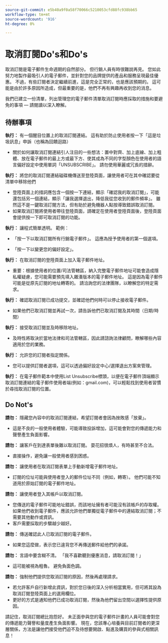 ```yaml
---
source-git-commit: e5b40a9f0a58f70066c5210053cfd88fc938bb65
workflow-type: tm+mt
source-wordcount: '916'
ht-degree: 0%

---
```

# 取消訂閱Do&#39;s和Do&#39;s

取消訂閱是電子郵件生命週期的自然部分。 但行銷人員有時很難說再見。 您如此努力地製作最吸引人的電子郵件，並針對您的品牌提供的產品和服務呈現最佳優惠。 不過，有些訂閱者決定繼續前進，這是完全正常的，也是應該預期的。 這可能是由於許多原因所造成，但最重要的是，他們不再有興趣再收到您的消息。

我們已建立一份清單，列出管理您的電子郵件清單取消訂閱時應採取的措施和要避免的事項 — 請閱讀以深入瞭解。

## 待辦事項

**執行：** 有一個醒目位置上的取消訂閱連結。 這有助於防止使用者按一下「這是垃圾訊息」申訴（也稱為回饋迴路）

+ 關於如何讓取消訂閱連結引人注目的一些想法：置中對齊、加上底線、加上粗體、放在電子郵件的最上方或最下方、使其成為不同的字型顏色在使用者的語言偏好設定中使用單詞「UNSUBSCRIBE」。 請勿使用華麗或冗長的措辭。

**執行：** 將您的取消訂閱連結磁碟機傳送至登陸頁面，讓使用者可在其中確認要從清單中移除他們

+ 登陸頁面上的措詞應包含一個按一下連結，顯示「確認我的取消訂閱」，可能還包括另一個連結，顯示「讓我選擇退出，降低我從您收到的郵件頻率」。 雖然這不是一鍵取消訂閱方法，但有助於避免機器人點按導致錯誤取消訂閱。
+ 如果取消訂閱將使用者帶往登陸頁面，請確定在使用者登陸頁面後，登陸頁面會提供按一下即可取消訂閱的功能。

**執行：** 讓程式簡單透明。 範例：

+ 「按一下以取消訂閱所有行銷電子郵件」。 這應為授予使用者的第一個選項。

+ 「按一下以變更您的偏好設定」。

**執行：** 在取消訂閱的登陸頁面上加入電子郵件地址。

+ 重要：根據使用者的位置/司法管轄區，納入完整電子郵件地址可能會造成隱私權疑慮，您可能需要預先填入雜湊版本的電子郵件地址。 這是因為電子郵件可能是從原先訂閱的地址轉寄的。 請洽詢您的法律團隊，以瞭解您的特定需求。

**執行：** 確認取消訂閱已成功提交，並確認他們何時可以停止接收電子郵件。

+ 如果他們已取消訂閱並再試一次，請告訴他們已取消訂閱及其時間（日期/時間）

**執行：** 接受取消訂閱並及時移除地址。

+ 及時性將取決於當地法律和司法管轄區，因此請諮詢法律顧問，瞭解哪些內容適用於您的業務。

**執行：** 允許您的訂閱者指定關係。

+ 您可以提供訂閱者選項，這可以透過偏好設定中心/選擇退出方案來管理。

**執行：** 在電子郵件範本中使用List Unsubscribe標頭，以便在電子郵件頂端顯示取消訂閱連結的電子郵件使用者端(例如：gmail.com)，可以輕鬆找到使用者習慣於尋找取消訂閱的位置。

## Do Not&#39;s


**請勿：** 隱藏您內容中的取消訂閱連結，希望訂閱者會因為挫敗感「放棄」。

+ 這是不良的一般使用者體驗，可能導致投訴增加，這可能會對您的傳遞能力和聲譽產生負面影響。

**請勿：** 讓客戶在到達表單後難以取消訂閱。 耍花招很煩人，有時甚至不合法。

+ 直接操作，避免讓一般使用者感到困惑。

**請勿：** 讓使用者在取消訂閱表單上手動新增電子郵件地址。

+ 訂閱的位址可能與使用者登入的郵件位址不同（例如，轉寄）。  他們可能不知道用於原始訂閱的電子郵件地址。

**請勿：** 讓使用者登入其帳戶以取消訂閱。

+ 您傳送的電子郵件可能地址錯誤，而該地址擁有者可能沒有該帳戶的存取權。  如果他們收到電子郵件，應該允許他們單獨從電子郵件中的連結取消訂閱；不需要其他動作或資訊。
+ 客戶需要採取的步驟越少越好。

**請勿：** 傳送確認此人已取消訂閱的電子郵件。

+ 如果您這麼做，表示您已違背您不再傳送郵件給他們的承諾。

**請勿：** 言語中要含糊不清。 「我不喜歡聽到優惠消息，請取消訂閱！」

+ 這可能被視為粗魯。 避免負面色調。

**請勿：** 強制他們提供您取消訂閱的原因，然後再處理請求。

+ 若允許客戶自行新增此資訊，對於您日後的深入分析相當實用，但可將其設為取消訂閱登陸頁面上的選用欄位。
+ 更好的方式是通知他們已成功取消訂閱，然後為他們留出空間以選擇性提供原因。

請記住，取消訂閱總比抱怨好。 未正面參與您的電子郵件計畫的人員可能會對您的傳遞能力聲譽和量度產生負面影響。 現在，您該專心培養與目前訂閱者的更深層關係，方法是讓他們接受他們迫不及待想要開啟、點進及購買的參與式相關訊息！
